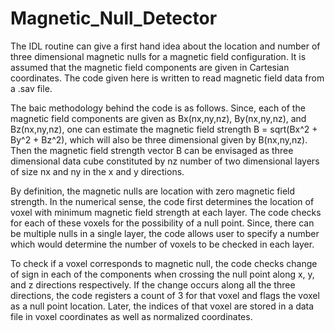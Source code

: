 # Magnetic_Null_Detector
The IDL routine can give a first hand idea about the location and number of three dimensional magnetic nulls for a magnetic field configuration. It is assumed that the magnetic field components are given in Cartesian coordinates. The code given here is written to read magnetic field data from a .sav file.

The baic methodology behind the code is as follows. Since, each of the magnetic field components are given as Bx(nx,ny,nz), By(nx,ny,nz), and Bz(nx,ny,nz), one can estimate the magnetic field strength B = sqrt(Bx^2 + By^2 + Bz^2), which will also be three dimensional given by B(nx,ny,nz). Then the magnetic field strength vector B can be envisaged as three dimensional data cube constituted by nz number of two dimensional layers of size nx and ny in the x and y directions.

By definition, the magnetic nulls are location with zero magnetic field strength. In the numerical sense, the code first determines the location of voxel with minimum magnetic field strength at each layer. The code checks for each of these voxels for the possibility of a null point. Since, there can be multiple nulls in a single layer, the code allows user to specify a number which would determine the number of voxels to be checked in each layer.

To check if a voxel corresponds to magnetic null, the code checks change of sign in each of the components when crossing the null point along x, y, and z directions respectively. If the change occurs along all the three directions, the code registers a count of 3 for that voxel and flags the voxel as a null point location. Later, the indices of that voxel are stored in a data file in voxel coordinates as well as normalized coordinates. 

